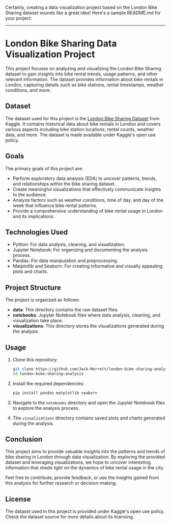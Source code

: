 Certainly, creating a data visualization project based on the London Bike Sharing dataset sounds like a great idea! Here's a sample README.md for your project:

---

# London Bike Sharing Data Visualization Project

This project focuses on analyzing and visualizing the London Bike Sharing dataset to gain insights into bike rental trends, usage patterns, and other relevant information. The dataset provides information about bike rentals in London, capturing details such as bike stations, rental timestamps, weather conditions, and more.

## Dataset

The dataset used for this project is the [London Bike Sharing Dataset](https://www.kaggle.com/datasets/hmavrodiev/london-bike-sharing-dataset) from Kaggle. It contains historical data about bike rentals in London and covers various aspects including bike station locations, rental counts, weather data, and more. The dataset is made available under Kaggle's open use policy.

## Goals

The primary goals of this project are:

- Perform exploratory data analysis (EDA) to uncover patterns, trends, and relationships within the bike sharing dataset.
- Create meaningful visualizations that effectively communicate insights to the audience.
- Analyze factors such as weather conditions, time of day, and day of the week that influence bike rental patterns.
- Provide a comprehensive understanding of bike rental usage in London and its implications.

## Technologies Used

- Python: For data analysis, cleaning, and visualization.
- Jupyter Notebook: For organizing and documenting the analysis process.
- Pandas: For data manipulation and preprocessing.
- Matplotlib and Seaborn: For creating informative and visually appealing plots and charts.

## Project Structure

The project is organized as follows:

- **data**: This directory contains the raw dataset files.
- **notebooks**: Jupyter Notebook files where data analysis, cleaning, and visualization take place.
- **visualizations**: This directory stores the visualizations generated during the analysis.

## Usage

1. Clone this repository:

   ```bash
   git clone https://github.com/Jack-Merrett/london-bike-sharing-analysis.git
   cd london-bike-sharing-analysis
   ```

2. Install the required dependencies:

   ```bash
   pip install pandas matplotlib seaborn
   ```

3. Navigate to the `notebooks` directory and open the Jupyter Notebook files to explore the analysis process.

4. The `visualizations` directory contains saved plots and charts generated during the analysis.

## Conclusion

This project aims to provide valuable insights into the patterns and trends of bike sharing in London through data visualization. By exploring the provided dataset and leveraging visualizations, we hope to uncover interesting information that sheds light on the dynamics of bike rental usage in the city.

Feel free to contribute, provide feedback, or use the insights gained from this analysis for further research or decision-making.

## License

The dataset used in this project is provided under Kaggle's open use policy. Check the dataset source for more details about its licensing.
